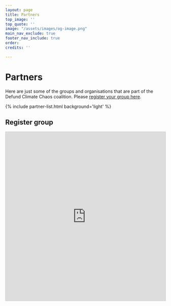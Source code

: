 ```yaml
---
layout: page
title: Partners
top_image: ''
top_quote: ''
image: "/assets/images/og-image.png"
main_nav_exclude: true
footer_nav_include: true
order:
credits: ''

---
```

# Partners

Here are just some of the groups and organisations that are part of the Defund Climate Chaos coalition. Please [register your group here](#register-group).

{% include partner-list.html background='light' %}

## Register group

<script src="https://static.airtable.com/js/embed/embed_snippet_v1.js"></script><iframe class="airtable-embed airtable-dynamic-height" src="https://airtable.com/embed/shrgvGc0v5EnhbWxu?backgroundColor=red" frameborder="0" onmousewheel="" width="100%" height="533" style="background: transparent; border: 1px solid #ccc;"></iframe>
